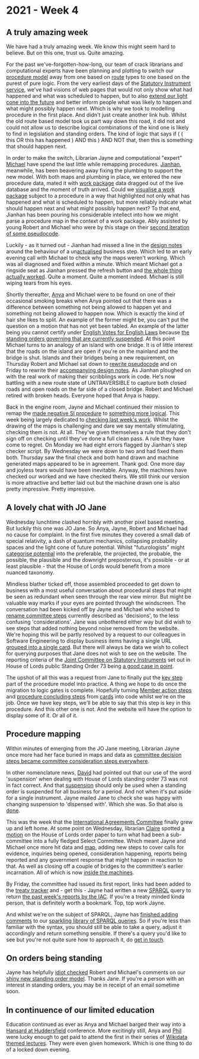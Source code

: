 # 2021 - Week 4

## A truly amazing week

We have had a truly amazing week. We know this might seem hard to believe. But on this one, trust us. Quite amazing.

For the past we've-forgotten-how-long, our team of crack librarians and computational experts have been planning and plotting to switch our [procedure model](https://ukparliament.github.io/ontologies/procedure/procedure-ontology.html) away from one based on [route](https://ukparliament.github.io/ontologies/procedure/procedure-ontology.html#d4e164) types to one based on the purest of pure logic. From the very earliest days of the [Statutory Instrument service](https://statutoryinstruments.parliament.uk/), we've had visions of web pages that would not only show what had happened and what was scheduled to happen, but to also [extend our light cone into the future](https://thevoroscope.com/2017/02/24/the-futures-cone-use-and-history) and better inform people what was likely to happen and what might possibly happen next. Which is why we took to modelling procedure in the first place. And didn't just create another link hub. Whilst the old route based model took us part way down this road, it did not and could not allow us to describe logical combinations of the kind one is likely to find in legislation and standing orders. The kind of logic that says if ( ( this OR this has happened ) AND this ) AND NOT that, then this is something that should happen next.

In order to make the switch, Librarian Jayne and computational "expert" [Michael](https://twitter.com/fantasticlife) have spend the last little while remapping procedures. [Jianhan](https://twitter.com/jianhanzhu), meanwhile, has been beavering away fixing the plumbing to support the new model. With both maps and plumbing in place, we entered the new procedure data, mated it with [work package](https://ukparliament.github.io/ontologies/procedure/procedure-ontology.html#d4e222) data dragged out of the live database and the moment of truth arrived. Could we [visualise a work package](https://trello.com/c/CSr8KMvp/26-rewrite-work-package-visualisation) subject to a procedure in a way that highlighted not only what has happened and what is scheduled to happen, but more reliably indicate what should happen next and what might possibly happen next? To that end, Jianhan has been pouring his considerable intellect into how we might parse a procedure map in the context of a work package. Ably assisted by young Robert and Michael who were by this stage on their [second iteration of some pseudocode](https://ukparliament.github.io/ontologies/procedure/flowcharts/meta/parsing/#with-step-types).

Luckily - as it turned out - Jianhan had missed a line in the [design notes](https://ukparliament.github.io/ontologies/procedure/flowcharts/meta/design-notes/) around the behaviour of a un[actualised](https://ukparliament.github.io/ontologies/procedure/procedure-ontology.html#d4e367) business step. Which led to an early evening call with Michael to check why the maps weren't working. Which was all diagnosed and fixed within a minute. Which meant Michael got a ringside seat as Jianhan pressed the refresh button and [the whole thing actually worked](https://ukparliament.github.io/ontologies/meta/weeknotes/2021/04/pnis.png). Quite a moment. Quite a moment indeed. Michael is still wiping tears from his eyes.

Shortly thereafter, [Anya](https://twitter.com/bitten_) and Michael were to be found on one of their occasional smoking breaks when Anya pointed out that there was a difference between something not being allowed to happen yet and something not being allowed to happen now. Which is exactly the kind of hair she likes to split. An example of the former might be, you can't put the question on a motion that has not yet been tabled. An example of the latter being you cannot certify under [English Votes for English Laws](https://www.parliament.uk/site-information/glossary/english-votes-for-english-law-evel/) because [the standing orders governing that are currently suspended](https://publications.parliament.uk/pa/cm201919/cmstords/341/body.html#_idTextAnchor396). At this point Michael turns to an analogy of an island with one bridge. It is of little interest that the roads on the island are open if you're on the mainland and the bridge is shut. Islands and their bridges being a new requirement, on Thursday Robert and Michael sat down to [rewrite pseudocode](https://ukparliament.github.io/ontologies/procedure/flowcharts/meta/parsing/#with-step-types-2) and on Friday to rewrite their [accompanying design notes](https://ukparliament.github.io/ontologies/procedure/flowcharts/meta/design-notes/). As Jianhan ploughed on with the real work of making their scribblings work in code. He's now battling with a new route state of UNTRAVERSIBLE to capture both closed roads and open roads on the far side of a closed bridge. Robert and Michael retired with broken heads. Everyone hoped that Anya is happy.

Back in the engine room, Jayne and Michael continued their mission to remap the [made negative SI procedure](https://ukparliament.github.io/ontologies/procedure/flowcharts/sis/made-negative.pdf) to [something more logical](https://ukparliament.github.io/ontologies/procedure/flowcharts/sis/logic-gates/made-negative.pdf). This week being largely dedicated to [checking last week's work](https://trello.com/c/oOUrPDYh/21-enter-made-negative-data-to-staging). Whilst the drawing of the maps is challenging and dare we say mentally stimulating, checking them is not. At all. They've given themselves a rule that they don't sign off on checking until they've done a full clean pass. A rule they have come to regret. On Monday we had eight errors flagged by Jianhan's step checker script. By Wednesday we were down to two and had fixed them both. Thursday saw the final check and both hand drawn and machine generated maps appeared to be in agreement. Thank god. One more day and joyless tears would have been inevitable. Anyway, the machines have checked our worked and we have checked theirs. We still think our version is more attractive and better laid out but the machine drawn one is also pretty impressive. Pretty impressive.

## A lovely chat with JO Jane

Wednesday lunchtime clashed horribly with another pixel based meeting. But luckily this one was JO Jane. So Anya, Jayne, Robert and Michael had no cause for complaint. In the first five minutes they covered a small dab of special relativity, a dash of quantum mechanics, collapsing probability spaces and the light cone of future potential. Whilst "futurologists" might [categorise potential](https://thevoroscope.com/2017/02/24/the-futures-cone-use-and-history/) into the preferable, the projected, the probable, the possible, the plausible and the downright preposterous, it's possible - or at least plausible - that the House of Lords would benefit from a more nuanced taxonomy.

Mindless blather ticked off, those assembled proceeded to get down to business with a most useful conversation about procedural steps that might be seen as redundant when seen through the rear view mirror. But might be valuable way marks if your eyes are pointed through the windscreen. The conversation had been kicked off by Jayne and Michael who wished to [rename committee steps](https://trello.com/c/9KNWtQpk/333-select-committee-steps-decision-or-consideration) currently described as 'decisions', to the less confusing 'considerations'. Jane was unbothered either way but did wish to see steps that added nothing beyond noise removed from the website. We're hoping this will be partly resolved by a request to our colleagues in Software Engineering to display business items having a single URL [grouped into a single card](https://trello.com/c/uIrCwiJ3/303-si-171-business-items-sometimes-actualise-multiple-steps). But there will always be data we wish to collect for querying purposes that Jane does not wish to see on the website. The reporting criteria of the [Joint Committee on Statutory Instruments](https://committees.parliament.uk/committee/148/statutory-instruments-joint-committee) set out in House of Lords public Standing Order 73 being [a good case in point](https://trello.com/c/g8m2w3N6/13-cb-reporting-criteria-permission).

The upshot of all this was a request from Jane to finally put the [key step](https://ukparliament.github.io/ontologies/procedure/procedure-ontology.html#d4e336) part of the procedure model into practice. A thing we hope to do once the migration to logic gates is complete. Hopefully turning [Member action steps](https://ukparliament.github.io/ontologies/procedure/procedure-ontology.html#d4e352) and [procedure concluding steps](https://ukparliament.github.io/ontologies/procedure/procedure-ontology.html#d4e321) from [cards](https://trello.com/c/yLSVyjU0/207-member-step-key-step-and-conclusion-step) into code whilst we're on the job. Once we have key steps, we'll be able to say that this step is key in this procedure. And this other one is not. And the website will have the option to display some of it. Or all of it.

## Procedure mapping

Within minutes of emerging from the JO Jane meeting, Librarian Jayne once more had her face buried in maps and data as [committee decision steps became committee consideration steps everywhere](https://trello.com/c/9KNWtQpk/333-select-committee-steps-decision-or-consideration).

In other nomenclature news, [David](https://twitter.com/clerkly) had pointed out that our use of the word 'suspension' when dealing with House of Lords standing order 73 was not in fact correct. And that [suspension](https://ukparliament.github.io/ontologies/standing-order/standing-order-ontology.html#d4e174) should only be used when a standing order is suspended for all business for a period. And not when it's put aside for a single instrument. Jayne mailed Jane to check she was happy with changing suspension to 'dispensed with'. Which she was. So that also is [done](https://trello.com/c/CvaBwxUu/339-jw-so-suspension-vs-so-dispensed-with).

This was the week that the [International Agreements Committee](https://committees.parliament.uk/committee/448/eu-international-agreements-subcommittee/) finally grew up and left home. At some point on Wednesday, librarian [Claire](https://twitter.com/tinysprite) spotted [a motion](https://lordsbusiness.parliament.uk/ItemOfBusiness?itemOfBusinessId=91377&sectionId=38&businessPaperDate=2021-01-28) on the House of Lords order paper to turn what had been a sub-committee into a fully fledged Select Committee. Which meant Jayne and Michael once more hit data and [map](https://ukparliament.github.io/ontologies/procedure/flowcharts/crag-treaties/crag-treaties.pdf), adding new steps to cover calls for evidence, inquiries being opened, consideration happening, reports being reported and any government response that might happen in reaction to that. As well as closing off a couple of bridges to the committee's earlier incarnation. All of which is now [inside the machines](https://procedures.azurewebsites.net/Procedures/6/graph).

By Friday, the committee had issued its first report, links had been added to the [treaty tracker](https://treaties.parliament.uk/) and - get this - Jayne had written a new [SPARQL](https://en.wikipedia.org/wiki/SPARQL) query to return [the past week's reports by the IAC](https://api.parliament.uk/sparql#query=%23+This+query+uses+classes+from+UK+Parliament's+procedure+ontology%3A+https%3A%2F%2Fukparliament.github.io%2Fontologies%2Fprocedure%2Fprocedure-ontology.html.%0A%0A%23+This+query+looks+for+all+treaties%2C+subject+to+the+Constitutional+Reform+and+Governance+Act+2010%2C+that+were+considered+by+the+International+Agreements+Committee+(IAC).+%0A%0APREFIX+rdfs%3A+%3Chttp%3A%2F%2Fwww.w3.org%2F2000%2F01%2Frdf-schema%23%3E%0APREFIX+%3A+%3Chttps%3A%2F%2Fid.parliament.uk%2Fschema%2F%3E%0APREFIX+id%3A+%3Chttps%3A%2F%2Fid.parliament.uk%2F%3E%0A%23+The+above+rows+describe+where+the+datasets+that+this+query+is+built+on+come+from.+%0A%0Aselect+%3FTreaty+%3FTreatyname+%3FworkPackage+%3FLeadOrg+%3FSeries+%3FLink+%3Fdecision+%3Fdate2+%3FLink2+where+%7B%0A++%23+The+select+row+is+identifying+what+information+to+return+from+the+query.+These+are+all+variables+from+the+query+below.+SPARQL+variables+start+with+a+%3F+and+can+match+any+node+(resource+or+literal)+in+the+RDF+dataset.%0A%0A++%3FTreaty+a+%3ATreaty+.++%0A+++++%3FTreaty+rdfs%3Alabel+%3FTreatyname+.%0A+++%23+A+treaty+is+considered+a+workpackageable+thing+which+is+the+focus+of+a+workpackage.%0A++%0A++%23++It+is+useful+to+be+able+to+have+queries+that+allow+information+to+be+added+to+the+solution+where+the+information+is+available%2C+but+do+not+reject+the+solution+because+some+part+of+the+query+pattern+does+not+match.+The+use+of+OPTIONAL+below+allows+this%2C+if+the+data+does+not+exist+then+it+will+still+include+the+treaty+in+the+results.+The+reason+we+include+the+optional+for+the+variables+below+is+because+treaties+do+not+follow+a+strict+pattern+of+what+data+it+has.+Likewise%2C+there+can+also+be+a+delay+in+a+treaty+being+published+on+gov.uk+so+we+also+say+links+are+optional+so+that+any+possible+instrument+appears+in+the+results+still.+%0A++%0A++OPTIONAL%7B+%3FTreaty+%3AtreatyHasLeadGovernmentOrganisation%2F+rdfs%3Alabel+%3FLeadOrg+.%7D+%0A++OPTIONAL+%7B%3FTreaty+%3AtreatyHasSeriesMembership%2F+%3AseriesItemCitation+%3FSeries.%7D%0A++OPTIONAL+%7B%3FTreaty+%3AworkPackagedThingHasWorkPackagedThingWebLink+%3FLink.%7D%0A%23+While+these+filters+are+optional+they+are+still+vital+information+for+a+treaty.+The+LeadOrg+is+the+Department+responsible+for+the+treaty's+policy+which+is+different+to+the+laying+body.+The+Series+is+what+the+treaty+is+referenced+as.+And+of+course+a+link+to+the+treaty+itself.+++%0A++%0A+%3FTreaty+%3AworkPackagedThingHasWorkPackage+%3FworkPackage+.%0A++%23+A+workpackage+is+a+group+of+business+items+under+a+procedure+or+as+determined+by+a+committee%2C+for+example%3A+business+items+considered+during+the+passage+of+a+particular+Statutory+Instrument.%0A+%0A++%3FworkPackage+%3AworkPackageHasBusinessItem+%3Fbi2.%0A++%3Fbi2+%3AbusinessItemHasProcedureStep+%3FstepId2%3B%0A+++++++%3AbusinessItemHasBusinessItemWebLink+%3FLink2%3B%0A++%3AbusinessItemDate+%3Fdate2.%0A++%3FstepId2+%3AprocedureStepName+%3Fdecision%0A++FILTER+(%3FstepId2+in+(id%3AHKgXbapn%2C+id%3An3eNw1cK))%0A++%23+The+variables+above+are+looking+for+another+business+item+but+this+time+limiting+them+to+the+decisions+of+the+International+Agreements+Committee+Committee.+%0A%7D%0A&contentTypeConstruct=text%2Fturtle&contentTypeSelect=application%2Fsparql-results%2Bjson&endpoint=https%3A%2F%2Fapi.parliament.uk%2Fsparql&requestMethod=POST&tabTitle=Treaties+considered+by+the+International+Agreements+Committee+(HL)&headers=%7B%7D&outputFormat=table). If you're a treaty minded kinda person, that is definitely worth a bookmark. Top, top work Jayne.

And whilst we're on the subject of SPARQL, Jayne has [finished adding comments](https://trello.com/c/BFYSMqLf/150-add-comments-to-sparql-library) to our [sparkling library of SPARQL queries](https://ukparliament.github.io/ontologies/procedure/meta/queries/). So if you're less than familiar with the syntax, you should still be able to take a query, adjust it accordingly and return something sensible. If there's a query you'd like to see but you're not quite sure how to approach it, do [get in touch](mailto:RIIDMSMailbox@parliament.uk).

## On orders being standing

Jayne has helpfully [idiot checked](https://trello.com/c/CMF38OdX/326-sense-checking-standing-order-ontology) Robert and Michael's comments on our [shiny new standing order model](https://ukparliament.github.io/ontologies/standing-order/standing-order-ontology.html). Thanks Jane. If you're a person with an interest in standing orders, you may be in receipt of an email sometime soon.

## In continuence of our limited education

Education continued as ever as Anya and Michael barged their way into a [Hansard at Huddersfield](https://hansard.hud.ac.uk/site/index.php) conference. More excitingly still, Anya and [Phil](https://twitter.com/philbgorman) were lucky enough to get paid to attend the first in their series of [Wikidata themed lectures](http://wikiedu.org/wikidata/). They were even given homework. Which is one thing to do of a locked down evening.